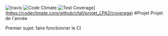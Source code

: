 ![travis](https://travis-ci.org/cfall/projet_LPA2.svg?branch=master)
![Code Climate](https://codeclimate.com/github/cfall/projet_LPA2/badges/gpa.svg)
![Test Coverage](https://codeclimate.com/github/cfall/projet_LPA2/badges/coverage.svg)](https://codeclimate.com/github/cfall/projet_LPA2/coverage)
#Projet
Projet de l'année 

Premier sujet: faire fonctionner le CI 
